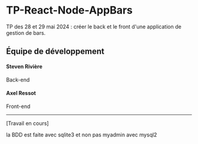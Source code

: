 # TP-React-Node-AppBars
TP des 28 et 29 mai 2024 : créer le back et le front d'une application de gestion de bars.

## Équipe de développement
#### Steven Rivière
Back-end
#### Axel Ressot
Front-end

************************
[Travail en cours]

la BDD est faite avec sqlite3 et non pas myadmin avec mysql2
